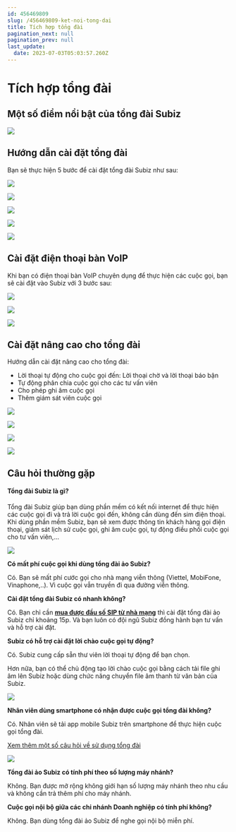 ```yaml
---
id: 456469809
slug: /456469809-ket-noi-tong-dai
title: Tích hợp tổng đài
pagination_next: null
pagination_prev: null
last_update:
  date: 2023-07-03T05:03:57.260Z
---
```


# Tích hợp tổng đài



## Một số điểm nổi bật của tổng đài Subiz



![](https://vcdn.subiz-cdn.com/file/firsaeaidkzyjbtbzuio_acpxkgumifuoofoosble)

## Hướng dẫn cài đặt tổng đài


Bạn sẽ thực hiện 5 bước để cài đặt tổng đài Subiz như sau:


![](https://vcdn.subiz-cdn.com/file/firsaeaigevgrvhttfuv_acpxkgumifuoofoosble)



![](https://vcdn.subiz-cdn.com/file/firsaeaijxisjqpaugig_acpxkgumifuoofoosble)



![](https://vcdn.subiz-cdn.com/file/firsaeaimxvmgcpmxvge_acpxkgumifuoofoosble)



![](https://vcdn.subiz-cdn.com/file/firsaeaipwafwotykkiu_acpxkgumifuoofoosble)



![](https://vcdn.subiz-cdn.com/file/firsaeaisjaijqvvjokx_acpxkgumifuoofoosble)

## Cài đặt điện thoại bàn VoIP


Khi bạn có điện thoại bàn VoIP chuyên dụng để thực hiện các cuộc gọi, bạn sẽ cài đặt vào Subiz với 3 bước sau:


![](https://vcdn.subiz-cdn.com/file/firsaeaiwnravnmggirt_acpxkgumifuoofoosble)



![](https://vcdn.subiz-cdn.com/file/firsaeajahnvmoauptmz_acpxkgumifuoofoosble)





![](https://vcdn.subiz-cdn.com/file/firsaeajcyygauxutzes_acpxkgumifuoofoosble)

## Cài đặt nâng cao cho tổng đài


Hướng dẫn cài đặt nâng cao cho tổng đài:

- Lời thoại tự động cho cuộc gọi đến: Lời thoại chờ và lời thoại báo bận
- Tự động phân chia cuộc gọi cho các tư vấn viên
- Cho phép ghi âm cuộc gọi
- Thêm giám sát viên cuộc gọi


![](https://vcdn.subiz-cdn.com/file/firsaeajfggbbadganta_acpxkgumifuoofoosble)



![](https://vcdn.subiz-cdn.com/file/firsaeajhnqlfyeficlj_acpxkgumifuoofoosble)



![](https://vcdn.subiz-cdn.com/file/firsaeajlaritvccbnel_acpxkgumifuoofoosble)



![](https://vcdn.subiz-cdn.com/file/firsaeajntwhxqpcvunb_acpxkgumifuoofoosble)

## Câu hỏi thường gặp

#### Tổng đài Subiz là gì? 


Tổng đài Subiz giúp bạn dùng phần mềm có kết nối internet để thực hiện các cuộc gọi đi và trả lời cuộc gọi đến, không cần dùng đến sim điện thoại. Khi dùng phần mềm Subiz, bạn sẽ xem được thông tin khách hàng gọi điện thoại, giám sát lịch sử cuộc gọi, ghi âm cuộc gọi, tự động điều phối cuộc gọi cho tư vấn viên,...


![](https://vcdn.subiz-cdn.com/file/firsaeajqqgqlzmwovaj_acpxkgumifuoofoosble)




**Có mất phí cuộc gọi khi dùng tổng đài ảo Subiz?**

Có. Bạn sẽ mất phí cước gọi cho nhà mạng viễn thông (Viettel, MobiFone, Vinaphone,..). Vì cuộc gọi vẫn truyền đi qua đường viễn thông.



**Cài đặt tổng đài Subiz có nhanh không?**

Có. Bạn chỉ cần **[mua được đầu số SIP từ nhà mạng](https://subiz.com.vn/docs/456469809-ket-noi-tong-dai#b%C6%B0%E1%BB%9Bc-1-mua-%C4%91%E1%BA%A7u-s%E1%BB%91-t%E1%BB%95ng-%C4%91%C3%A0i-t%E1%BB%AB-nh%C3%A0-m%E1%BA%A1ng)** thì cài đặt tổng đài ảo Subiz chỉ khoảng 15p. Và bạn luôn có đội ngũ Subiz đồng hành bạn tư vấn và hỗ trợ cài đặt.



**Subiz có hỗ trợ cài đặt lời chào cuộc gọi tự động?**

Có. Subiz cung cấp sẵn thư viên lời thoại tự động để bạn chọn. 

Hơn nữa, bạn có thể chủ động tạo lời chào cuộc gọi bằng cách tải file ghi âm lên Subiz hoặc dùng chức năng chuyển file âm thanh từ văn bản của Subiz.


![](https://vcdn.subiz-cdn.com/file/firsaeajtoiejcsocpxd_acpxkgumifuoofoosble)




**Nhân viên dùng smartphone có nhận được cuộc gọi tổng đài không?**

Có. Nhân viên sẽ tải app mobile Subiz trên smartphone để thực hiện cuộc gọi tổng đài.



[Xem thêm một số câu hỏi về sử dụng tổng đài](https://subiz.com.vn/docs/883847443-cau-hoi-ve-tong-dai)


![](https://vcdn.subiz-cdn.com/file/firsaeajwiklzcalovan_acpxkgumifuoofoosble)




**Tổng đài ảo Subiz có tính phí theo số lượng máy nhánh?**

Không. Bạn được mở rộng không giới hạn số lượng máy nhánh theo nhu cầu và không cần trả thêm phí cho máy nhánh.



**Cuộc gọi nội bộ giữa các chi nhánh Doanh nghiệp có tính phí không?**

Không. Bạn dùng tổng đài ảo Subiz để nghe gọi nội bộ miễn phí.